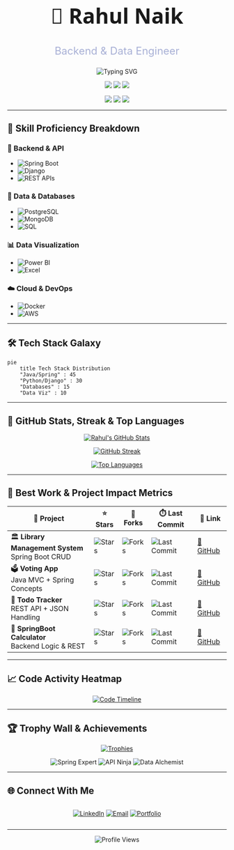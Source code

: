 <div align="center">

<h1 style="font-size: 3rem; font-family: 'Segoe UI', sans-serif;">🚀 Rahul Naik</h1>
<h3 style="font-weight: normal; font-size: 1.5rem; color: #a9b1d6;">
  Backend & Data Engineer
</h3>

<img src="https://readme-typing-svg.herokuapp.com?font=Fira+Code&size=22&pause=1000&color=58A6FF&center=true&vCenter=true&width=500&lines=Spring+Boot+Specialist;Django+REST+Expert;Power+BI+Analyst;Microservices+Architect;Data+Storyteller;Database+Optimizer" alt="Typing SVG" />

<br>

<p align="center">
  <img src="https://img.shields.io/badge/Spring_Boot-Specialist-6DB33F?style=for-the-badge&logo=spring&logoColor=white" />
  <img src="https://img.shields.io/badge/Django_REST-Expert-092E20?style=for-the-badge&logo=django&logoColor=white" />
  <img src="https://img.shields.io/badge/Power_BI-Analyst-F2C811?style=for-the-badge&logo=powerbi&logoColor=black" />
</p>

<p align="center">
  <img src="https://img.shields.io/badge/Microservices-Architect-blue?style=for-the-badge&logo=microgenetics&logoColor=white" />
  <img src="https://img.shields.io/badge/Data-Storyteller-purple?style=for-the-badge&logo=chartdotjs&logoColor=white" />
  <img src="https://img.shields.io/badge/Database-Optimizer-red?style=for-the-badge&logo=postgresql&logoColor=white" />
</p>

</div>


---

## 🔧 Skill Proficiency Breakdown

### 🧠 Backend & API
- ![Spring Boot](https://img.shields.io/badge/Spring_Boot-9/10-brightgreen)
- ![Django](https://img.shields.io/badge/Django-8/10-yellow)
- ![REST APIs](https://img.shields.io/badge/REST_API-9/10-brightgreen)

### 💾 Data & Databases
- ![PostgreSQL](https://img.shields.io/badge/PostgreSQL-8/10-blue)
- ![MongoDB](https://img.shields.io/badge/MongoDB-7/10-green)
- ![SQL](https://img.shields.io/badge/SQL-9/10-purple)

### 📊 Data Visualization
- ![Power BI](https://img.shields.io/badge/Power_BI-8/10-yellow)
- ![Excel](https://img.shields.io/badge/Excel-8/10-green)

### ☁️ Cloud & DevOps
- ![Docker](https://img.shields.io/badge/Docker-6/10-blue)
- ![AWS](https://img.shields.io/badge/AWS-5/10-orange)


---

## 🛠️ **Tech Stack Galaxy**

```mermaid
pie
    title Tech Stack Distribution
    "Java/Spring" : 45
    "Python/Django" : 30
    "Databases" : 15
    "Data Viz" : 10
```

---

## 🏅 **GitHub Stats, Streak & Top Languages**

<div align="center">

[![Rahul's GitHub Stats](https://github-readme-stats.vercel.app/api?username=RahulNaik2611&show_icons=true&theme=tokyonight&hide_border=true)](https://github.com/RahulNaik2611)

[![GitHub Streak](https://streak-stats.demolab.com?user=RahulNaik2611&theme=tokyonight&hide_border=true)](https://git.io/streak-stats)

[![Top Languages](https://github-readme-stats.vercel.app/api/top-langs/?username=RahulNaik2611&layout=compact&theme=tokyonight&hide_border=true)](https://github.com/RahulNaik2611)

</div>

---

## 🚀 Best Work & Project Impact Metrics

| 🚧 Project | ⭐ Stars | 🍴 Forks | ⏱️ Last Commit | 🔗 Link |
|-----------|----------|-----------|----------------|--------|
| 🏛️ **Library Management System** <br> Spring Boot CRUD | ![Stars](https://img.shields.io/github/stars/RahulNaik2611/Library_Management?style=flat-square) | ![Forks](https://img.shields.io/github/forks/RahulNaik2611/Library_Management?style=flat-square) | ![Last Commit](https://img.shields.io/github/last-commit/RahulNaik2611/Library_Management?style=flat-square) | [🔗 GitHub](https://github.com/RahulNaik2611/Library_Management) |
| 🗳️ **Voting App** <br> Java MVC + Spring Concepts | ![Stars](https://img.shields.io/github/stars/RahulNaik2611/Voting_App?style=flat-square) | ![Forks](https://img.shields.io/github/forks/RahulNaik2611/Voting_App?style=flat-square) | ![Last Commit](https://img.shields.io/github/last-commit/RahulNaik2611/Voting_App?style=flat-square) | [🔗 GitHub](https://github.com/RahulNaik2611/Voting_App) |
| 📝 **Todo Tracker** <br> REST API + JSON Handling | ![Stars](https://img.shields.io/github/stars/RahulNaik2611/Todo_App?style=flat-square) | ![Forks](https://img.shields.io/github/forks/RahulNaik2611/Todo_App?style=flat-square) | ![Last Commit](https://img.shields.io/github/last-commit/RahulNaik2611/Todo_App?style=flat-square) | [🔗 GitHub](https://github.com/RahulNaik2611/Todo_App) |
| 🧮 **SpringBoot Calculator** <br> Backend Logic & REST | ![Stars](https://img.shields.io/github/stars/RahulNaik2611/SpringBoot_Calculator?style=flat-square) | ![Forks](https://img.shields.io/github/forks/RahulNaik2611/SpringBoot_Calculator?style=flat-square) | ![Last Commit](https://img.shields.io/github/last-commit/RahulNaik2611/SpringBoot_Calculator?style=flat-square) | [🔗 GitHub](https://github.com/RahulNaik2611/SpringBoot_Calculator) |


---

## 📈 **Code Activity Heatmap**

<div align="center">

[![Code Timeline](https://github-readme-activity-graph.vercel.app/graph?username=RahulNaik2611&theme=react-dark&area=true&custom_title=My+Development+Timeline)](https://github.com/RahulNaik2611)

</div>

---

## 🏆 **Trophy Wall & Achievements**

<div align="center">

[![Trophies](https://github-profile-trophy.vercel.app/?username=RahulNaik2611&theme=darkhub&no-bg=true&no-frame=true&margin-w=15&title=Stars,Commits,Followers,Repositories,PullRequest,Issues)](https://github.com/RahulNaik2611)

![Spring Expert](https://img.shields.io/badge/-Spring%20Expert-6DB33F?style=for-the-badge&logo=spring&logoColor=white)
![API Ninja](https://img.shields.io/badge/-API%20Ninja-FF6F00?style=for-the-badge&logo=postman&logoColor=white)
![Data Alchemist](https://img.shields.io/badge/-Data%20Alchemist-01BEFE?style=for-the-badge&logo=powerbi&logoColor=white)

</div>

---

## 🌐 **Connect With Me**

<div align="center" style="display: grid; grid-template-columns: repeat(auto-fit, minmax(150px, 1fr)); gap: 10px;">

[![LinkedIn](https://custom-icon-badges.demolab.com/badge/-Deep_Dive-0A66C2?style=for-the-badge&logo=linkedin&logoColor=white&label=LinkedIn)](https://www.linkedin.com/in/rahulnaik-banavath-293699367)
[![Email](https://custom-icon-badges.demolab.com/badge/-Collaborate-EA4335?style=for-the-badge&logo=gmail&logoColor=white&label=Email)](mailto:banavathrahulnaik26@gmail.com)
[![Portfolio](https://custom-icon-badges.demolab.com/badge/-My_Work-FF7139?style=for-the-badge&logo=firefox&logoColor=white&label=Portfolio)](https://your-portfolio.com)

</div>

---

<div align="center">

![Profile Views](https://komarev.com/ghpvc/?username=RahulNaik2611&label=PROFILE+VISITORS&color=blueviolet&style=for-the-badge)

</div>

